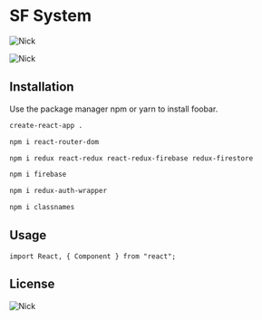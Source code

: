 # SF System

![Nick](https://img.shields.io/badge/MADE%20WITH-REACT-brightgreen.svg?style=for-the-badge)

![Nick](https://img.shields.io/badge/MADE%20BY-POLAKRIT-orange.svg?style=for-the-badge)

## Installation

Use the package manager npm or yarn to install foobar.

```bash
create-react-app .

npm i react-router-dom

npm i redux react-redux react-redux-firebase redux-firestore

npm i firebase

npm i redux-auth-wrapper

npm i classnames
```

## Usage

```react
import React, { Component } from "react";
```

## License

![Nick](https://img.shields.io/badge/License%20-KMUTT-green.svg?style=for-the-badge)
